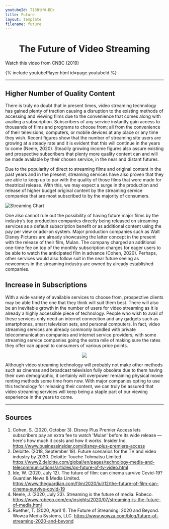 ```yaml
---
youtubeId: T18BtHW-BDc
title: Future
layout: template
filename: future
--- 
```


<h1 align ="center" > The Future of Video Streaming </h1>

Watch this video from CNBC (2019)

{% include youtubePlayer.html id=page.youtubeId %}

***

## Higher Number of Quality Content

There is truly no doubt that in present times, video streaming technology has gained plenty of traction causing a disruption to the existing methods of accessing and viewing films due to the convenience that comes along with availing a subscription. Subscribers of any service instantly gain access to thousands of films and programs to choose from; all from the convenience of their televisions, computers, or mobile devices at any place or any time they wish. Recent figures show that the number of streaming site users are growing at a steady rate and it is evident that this will continue in the years to come (Neele, 2020). Steadily growing income figures also assure existing and prospective subscribers that plenty more quality content can and will be made available by their chosen service, in the near and distant futures. 

Due to the popularity of direct to streaming films and original content in the past years and in the present, streaming services have also proven that they are able to keep up to par with the quality of those films that were made for theatrical release. With this, we may expect a surge in the production and release of higher budget original content by the streaming service companies that are most subscribed to by the majority of consumers.

![Streaming Chart](https://raw.githubusercontent.com/imcrisanto/mms-142/main/future%20streaming%20chart.png)

One also cannot rule out the possibility of having future major films by the industry’s top production companies directly being released on streaming services as a default subscription benefit or as additional content using the pay per view or add-on system. Major production companies such as Walt Disney Pictures are already showcasing the latter concept in the present with the release of their film, Mulan. The company charged an additional one-time fee on top of the monthly subscription charges for eager users to be able to watch the anticipated film in advance (Cohen, 2020). Perhaps, other services would also follow suit in the near future seeing as newcomers in the streaming industry are owned by already established companies.

## Increase in Subscriptions

With a wide variety of available services to choose from, prospective clients may be able find the one that they think will suit them best. There will also be an inevitable growth in the number of users for video streaming as it is already a highly accessible piece of technology. People who wish to avail of these services only need an internet connection and any gadgets such as smartphones, smart television sets, and personal computers. In fact, video streaming services are already commonly bundled with private telecommunication companies and internet service providers; with some streaming service companies going the extra mile of making sure the rates they offer can appeal to consumers of various price points.


<p align="center">
  <img src="https://raw.githubusercontent.com/imcrisanto/mms-142/main/obsolete%20dvd%20rental.png">
   <br>
</p>

Although video streaming technology will probably not make other methods such as cinemas and broadcast television fully obsolete due to them having their own demographic, it certainly will overpower remaining physical movie renting methods some time from now. With major companies opting to use this technology for releasing their content, we can truly be assured that video streaming services will keep being a staple part of our viewing experience in the years to come.

***

## Sources 
1. Cohen, S. (2020, October 3). Disney Plus Premier Access lets subscribers pay an extra fee to watch 'Mulan' before its wide release — here's how much it costs and how it works. Insider Inc. https://www.businessinsider.com/disney-plus-premiere-access
2. Deloitte. (2018, September 18). Future scenarios for the TV and video industry by 2030. Deloitte Touche Tohmatsu Limited. https://www2.deloitte.com/global/en/pages/technology-media-and-telecommunications/articles/gx-future-of-tv-video.html
3. Ide, W. (2020, July 12). The future of film: can cinema survive Covid-19? Guardian News & Media Limited. https://www.theguardian.com/film/2020/jul/12/the-future-of-film-can-cinema-survive-covid-19
4. Neele, J. (2020, July 23). Streaming is the future of media. Robeco. https://www.robeco.com/en/insights/2020/07/streaming-is-the-future-of-media.html
5. Ruether, T. (2020, April 1). The Future of Streaming: 2020 and Beyond. Wowza Media Systems, LLC. https://www.wowza.com/blog/future-of-streaming-2020-and-beyond
